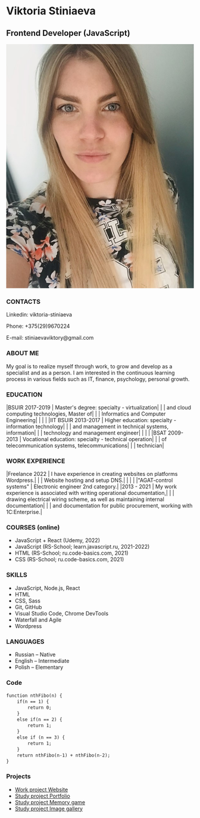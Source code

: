 # **Viktoria Stiniaeva**
## **Frontend Developer (JavaScript)**
![foto](MyPhoto_CV.jpg 'My photo')

### CONTACTS
<p>Linkedin: viktoria-stiniaeva</p>
<p>Phone: +375(29)9670224</p>
<p>E-mail: stiniaevaviktory@gmail.com</p>

### ABOUT ME
<p>My goal is to realize myself through work, to grow and develop as a specialist and as a person. I am interested in the continuous learning process in various fields such as IT, finance, psychology, personal growth.</p>

### EDUCATION

|BSUIR 2017-2019     | Master's degree: specialty - virtualization|
|                    | and cloud computing technologies, Master of|
|                    | Informatics and Computer Engineering|
|                    |                                      |
|IIT BSUIR 2013-2017 | Higher education: specialty - information technology| 
|                    | and management in technical systems, information|
|                    | technology and management engineer|
|                    |                                      |
|BSAT 2009-2013      | Vocational education: specialty - technical operation|
|                    | of telecommunication systems, telecommunications|
|                    | technician|

### WORK EXPERIENCE  

|Freelance 2022          | I have experience in creating websites on platforms Wordpress.|
|                        | Website hosting and setup DNS.|
|                        |                                  |
|"AGAT-control systems"  | Electronic engineer 2nd category.|
|2013 - 2021             | My work experience is associated with writing operational documentation,|
|                        | drawing electrical wiring scheme, as well as maintaining internal documentation| 
|                        | and documentation for public procurement, working with 1C:Enterprise.|

### COURSES (online)
* JavaScript + React (Udemy, 2022)
* JavaScript (RS-School; learn.javascript.ru, 2021-2022)
* HTML (RS-School; ru.code-basics.com, 2021)
* CSS (RS-School; ru.code-basics.com, 2021)
### SKILLS
* JavaScript, Node.js, React
* HTML
* CSS, Sass
* Git, GitHub
* Visual Studio Code, Chrome DevTools
* Waterfall and Agile 
* Wordpress
### LANGUAGES
* Russian – Native
* English – Intermediate
* Polish – Elementary
### Code
```
function nthFibo(n) {
    if(n == 1) {
        return 0;
    }  
    else if(n == 2) {    
        return 1;
    } 
    else if (n == 3) {
        return 1;
    }
    return nthFibo(n-1) + nthFibo(n-2); 
}
```
### Projects
- [Work project Website](https://gestia-bar.by/)
- [Study project Portfolio](https://js30-video-player-vikstin.netlify.app/)
- [Study project Memory game](https://memory-game-js3-2-vikstin.netlify.app)
- [Study project Image gallery](https://image-galery-js-2-2-vikstin.netlify.app)
 

